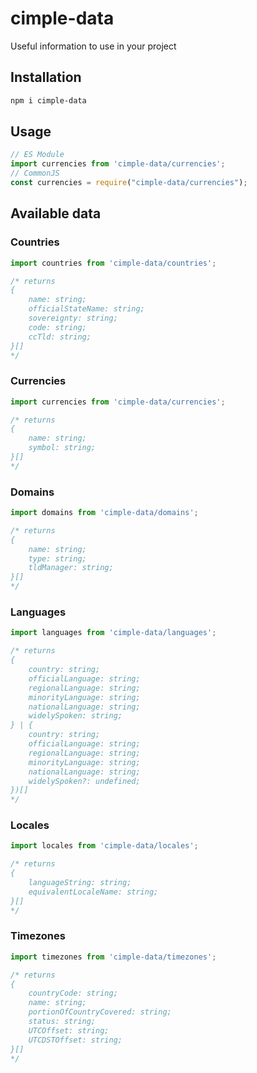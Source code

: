 # cimple-data

Useful information to use in your project

## Installation
```bash
npm i cimple-data
```

## Usage

```javascript
// ES Module
import currencies from 'cimple-data/currencies';
// CommonJS
const currencies = require("cimple-data/currencies");
```

## Available data
### Countries
```javascript
import countries from 'cimple-data/countries';

/* returns 
{
    name: string;
    officialStateName: string;
    sovereignty: string;
    code: string;
    ccTld: string;
}[]
*/
```	
### Currencies
```javascript
import currencies from 'cimple-data/currencies';

/* returns 
{
    name: string;
    symbol: string;
}[] 
*/
```	
### Domains
```javascript
import domains from 'cimple-data/domains';

/* returns 
{
    name: string;
    type: string;
    tldManager: string;
}[]
*/
```	
### Languages
```javascript
import languages from 'cimple-data/languages';

/* returns 
{
    country: string;
    officialLanguage: string;
    regionalLanguage: string;
    minorityLanguage: string;
    nationalLanguage: string;
    widelySpoken: string;
} | {
    country: string;
    officialLanguage: string;
    regionalLanguage: string;
    minorityLanguage: string;
    nationalLanguage: string;
    widelySpoken?: undefined;
})[]
*/
```	
### Locales
```javascript
import locales from 'cimple-data/locales';

/* returns
{
    languageString: string;
    equivalentLocaleName: string;
}[]
*/
```	
### Timezones
```javascript
import timezones from 'cimple-data/timezones';

/* returns
{
    countryCode: string;
    name: string;
    portionOfCountryCovered: string;
    status: string;
    UTCOffset: string;
    UTCDSTOffset: string;
}[]
*/
```	